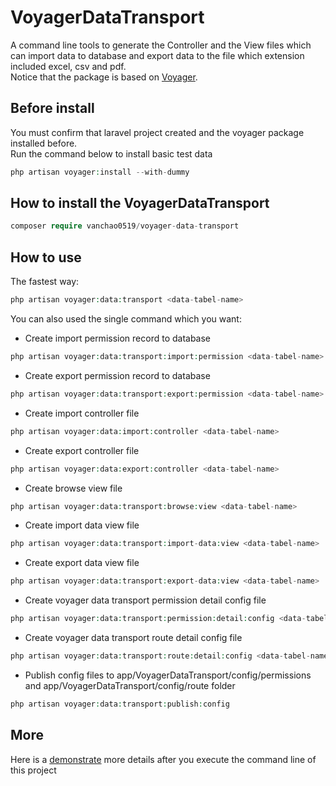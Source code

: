 # VoyagerDataTransport
A command line tools to generate the Controller and the View files 
which can import data to database and export data to the file which extension included excel, csv and pdf.
<br>
Notice that the package is based on <a href="https://voyager.devdojo.com/">Voyager</a>.
<br>
## Before install
You must confirm that laravel project created and the voyager package installed before.
<br>
Run the command below to install basic test data
```php
php artisan voyager:install --with-dummy
```
## How to install the VoyagerDataTransport
```php
composer require vanchao0519/voyager-data-transport
```
## How to use
The fastest way:
```php
php artisan voyager:data:transport <data-tabel-name>
```
You can also used the single command which you want:
- Create import permission record to database
```php
php artisan voyager:data:transport:import:permission <data-tabel-name>
```
- Create export permission record to database
```php
php artisan voyager:data:transport:export:permission <data-tabel-name>
```
- Create import controller file
```php
php artisan voyager:data:import:controller <data-tabel-name>
```
- Create export controller file
```php
php artisan voyager:data:export:controller <data-tabel-name>
```
- Create browse view file
```php
php artisan voyager:data:transport:browse:view <data-tabel-name>
```
- Create import data view file
```php
php artisan voyager:data:transport:import-data:view <data-tabel-name>
```
- Create export data view file
```php
php artisan voyager:data:transport:export-data:view <data-tabel-name>
```
- Create voyager data transport permission detail config file
```php
php artisan voyager:data:transport:permission:detail:config <data-tabel-name>
```
- Create voyager data transport route detail config file
```php
php artisan voyager:data:transport:route:detail:config <data-tabel-name>
```
- Publish config files to app/VoyagerDataTransport/config/permissions and app/VoyagerDataTransport/config/route folder
```php
php artisan voyager:data:transport:publish:config
```
## More
Here is a <a href="https://github.com/vanchao0519/VoyagerDataTransportDemo">demonstrate</a> more details after you execute the command line of this project